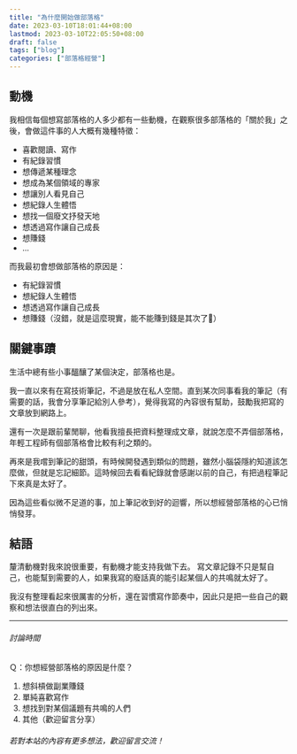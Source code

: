 ```yaml
---
title: "為什麼開始做部落格"
date: 2023-03-10T18:01:44+08:00
lastmod: 2023-03-10T22:05:50+08:00
draft: false
tags: ["blog"]
categories: ["部落格經營"]
---
```


## 動機
我相信每個想寫部落格的人多少都有一些動機，在觀察很多部落格的「關於我」之後，會做這件事的人大概有幾種特徵：

 - 喜歡閱讀、寫作
 - 有紀錄習慣
 - 想傳遞某種理念
 - 想成為某個領域的專家
 - 想讓別人看見自己
 - 想紀錄人生體悟
 - 想找一個廢文抒發天地
 - 想透過寫作讓自己成長
 - 想賺錢
 - ...

而我最初會想做部落格的原因是：

 - 有紀錄習慣
 - 想紀錄人生體悟
 - 想透過寫作讓自己成長
 - 想賺錢（沒錯，就是這麼現實，能不能賺到錢是其次了🤣）

## 關鍵事蹟
生活中總有些小事醞釀了某個決定，部落格也是。

我一直以來有在寫技術筆記，不過是放在私人空間。直到某次同事看我的筆記（有需要的話，我會分享筆記給別人參考），覺得我寫的內容很有幫助，鼓勵我把寫的文章放到網路上。

還有一次是跟前輩閒聊，他看我擅長把資料整理成文章，就說怎麼不弄個部落格，年輕工程師有個部落格會比較有利之類的。

再來是我嚐到筆記的甜頭，有時候開發遇到類似的問題，雖然小腦袋隱約知道該怎麼做，但就是忘記細節。這時候回去看看紀錄就會感謝以前的自己，有把過程筆記下來真是太好了。

因為這些看似微不足道的事，加上筆記收到好的迴響，所以想經營部落格的心已悄悄發芽。

## 結語
釐清動機對我來說很重要，有動機才能支持我做下去。
寫文章記錄不只是幫自己，也能幫到需要的人，如果我寫的廢話真的能引起某個人的共鳴就太好了。

我沒有整理看起來很厲害的分析，還在習慣寫作節奏中，因此只是把一些自己的觀察和想法很直白的列出來。

---

###### 討論時間
Ｑ：你想經營部落格的原因是什麼？

1.  想斜槓做副業賺錢
2.  單純喜歡寫作
3.  想找到對某個議題有共鳴的人們
4.  其他（歡迎留言分享）

###### 若對本站的內容有更多想法，歡迎留言交流！
